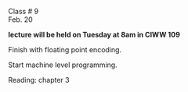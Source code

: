 <div class="lecture2">

<div class="column_date">
<p markdown="block">

Class # 9 <br> 
Feb. 20  

</p>
</div>

<div class="column_materials">
<p markdown="block">

__lecture will be held on Tuesday at 8am in CIWW 109__

Finish with floating point encoding.

Start machine level programming. 
</p>
</div>

<div class="column_assign">
<p markdown="block">

Reading: chapter 3


</p>
</div>

</div>
